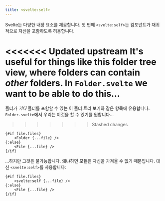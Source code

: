 ```yaml
---
title: <svelte:self>
---
```


Svelte는 다양한 내장 요소를 제공합니다. 첫 번째 `<svelte:self>`는 컴포넌트가 재귀적으로 자신을 포함하도록 허용합니다.

<<<<<<< Updated upstream
It's useful for things like this folder tree view, where folders can contain _other_ folders. In `Folder.svelte` we want to be able to do this...
=======
폴더가 *기타* 폴더를 포함할 수 있는 이 폴더 트리 보기와 같은 항목에 유용합니다. `Folder.svelte`에서 우리는 이것을 할 수 있기를 원합니다...
>>>>>>> Stashed changes

```svelte
{#if file.files}
	<Folder {...file} />
{:else}
	<File {...file} />
{/if}
```

...하지만 그것은 불가능합니다. 왜냐하면 모듈은 자신을 가져올 수 없기 때문입니다. 대신 `<svelte:self>`를 사용합니다:

```svelte
{#if file.files}
	<svelte:self {...file} />
{:else}
	<File {...file} />
{/if}
```
